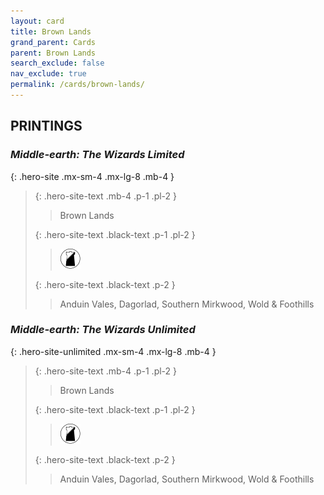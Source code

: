 ```yaml
---
layout: card
title: Brown Lands
grand_parent: Cards
parent: Brown Lands
search_exclude: false
nav_exclude: true
permalink: /cards/brown-lands/
---
```


## PRINTINGS


### _Middle-earth: The Wizards Limited_

{: .hero-site .mx-sm-4 .mx-lg-8 .mb-4 }
> {: .hero-site-text .mb-4 .p-1 .pl-2 }
> > <div class="character-card-name">Brown Lands</div>
>
> {: .hero-site-text .black-text .p-1 .pl-2 }
> > ![](/assets/images/shadow-land.svg)
>
> {: .hero-site-text .black-text .p-2 }
> > Anduin Vales, Dagorlad, Southern Mirkwood, Wold & Foothills 
> 

### _Middle-earth: The Wizards Unlimited_

{: .hero-site-unlimited .mx-sm-4 .mx-lg-8 .mb-4 }
> {: .hero-site-text .mb-4 .p-1 .pl-2 }
> > <div class="character-card-name">Brown Lands</div>
>
> {: .hero-site-text .black-text .p-1 .pl-2 }
> > ![](/assets/images/shadow-land.svg)
>
> {: .hero-site-text .black-text .p-2 }
> > Anduin Vales, Dagorlad, Southern Mirkwood, Wold & Foothills 
> 

